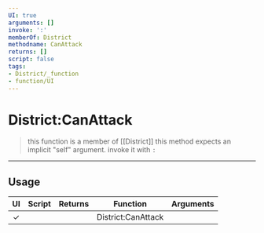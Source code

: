 ```yaml
---
UI: true
arguments: []
invoke: ':'
memberOf: District
methodname: CanAttack
returns: []
script: false
tags:
- District/_function
- function/UI
---
```

# District:CanAttack
> this function is a member of [[District]]
> this method expects an implicit "self" argument. invoke it with `:`
-----
## Usage
|  UI | Script | Returns | Function | Arguments |
|:---:|:------:|-------:|:--------:|:---------|
|✓| ||District:CanAttack||
